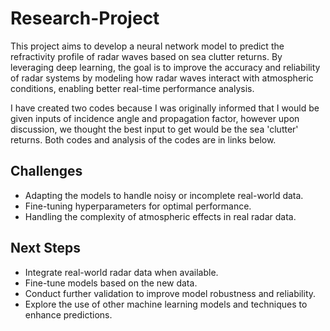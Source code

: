# Research-Project

This project aims to develop a neural network model to predict the refractivity profile of radar waves based on sea clutter returns. By leveraging deep learning, the goal is to improve the accuracy and reliability of radar systems by modeling how radar waves interact with atmospheric conditions, enabling better real-time performance analysis.

I have created two codes because I was originally informed that I would be given inputs of incidence angle and propagation factor, however upon discussion, we thought the best input to get would be the sea 'clutter' returns. Both codes and analysis of the codes are in links below.



## Challenges
* Adapting the models to handle noisy or incomplete real-world data.
* Fine-tuning hyperparameters for optimal performance.
* Handling the complexity of atmospheric effects in real radar data.

## Next Steps
* Integrate real-world radar data when available.
* Fine-tune models based on the new data.
* Conduct further validation to improve model robustness and reliability.
* Explore the use of other machine learning models and techniques to enhance predictions.
